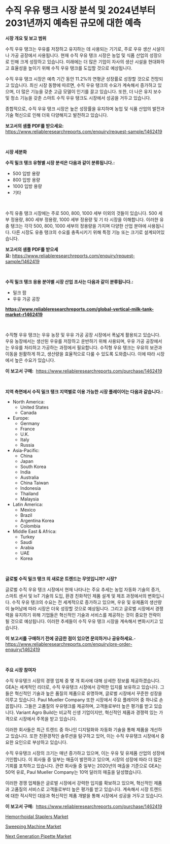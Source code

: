 <p><h1>수직 우유 탱크 시장 분석 및 2024년부터 2031년까지 예측된 규모에 대한 예측</h1></p><p><strong>시장 개요 및 보고 범위</strong></p>
<p><p>수직 우유 탱크는 우유를 저장하고 유지하는 데 사용되는 기기로, 주로 우유 생산 시설이나 가공 공장에서 사용됩니다. 현재 수직 우유 탱크 시장은 농업 및 식품 산업의 성장으로 인해 크게 성장하고 있습니다. 미래에는 더 많은 기업이 자사의 생산 시설을 현대화하고 효율성을 높이기 위해 수직 우유 탱크를 도입할 것으로 예상됩니다.</p><p>수직 우유 탱크 시장은 예측 기간 동안 11.2%의 연평균 성장률로 성장할 것으로 전망되고 있습니다. 최신 시장 동향에 따르면, 수직 우유 탱크의 수요가 계속해서 증가하고 있으며, 더 많은 기능을 갖춘 고급 모델이 인기를 끌고 있습니다. 또한, 더 나은 유지 보수 및 청소 기능을 갖춘 스마트 수직 우유 탱크도 시장에서 성공을 거두고 있습니다.</p><p>종합적으로, 수직 우유 탱크 시장은 높은 성장률을 유지하며 농업 및 식품 산업의 발전과 기술 혁신으로 인해 더욱 다양해지고 발전하고 있습니다.</p></p>
<p><strong>보고서의 샘플 PDF를 받으세요:</strong> <a href="https://www.reliableresearchreports.com/enquiry/request-sample/1462419">https://www.reliableresearchreports.com/enquiry/request-sample/1462419</a></p>
<p>&nbsp;</p>
<p><strong>시장 세분화</strong></p>
<p><strong>수직 밀크 탱크 유형별 시장 분석은 다음과 같이 분류됩니다.:</strong></p>
<p><ul><li>500 입방 용량</li><li>800 입방 용량</li><li>1000 입방 용량</li><li>기타</li></ul></p>
<p>&nbsp;</p>
<p><p>수직 유충 탱크 시장에는 주로 500, 800, 1000 세부 이외의 것들이 있습니다. 500 세부 정용량, 800 세부 정용량, 1000 세부 정용량 및 기 타 시장을 이해합니다. 이러한 유충 탱크는 각각 500, 800, 1000 세부의 정용량을 가지며 다양한 산업 분야에 사용됩니다. 다른 시장도 유충 탱크의 수요를 충족시키기 위해 특정 기능 또는 크기로 설계되어있습니다.</p></p>
<p><strong>보고서의 샘플 PDF를 받으세요:</strong>&nbsp;<a href="https://www.reliableresearchreports.com/enquiry/request-sample/1462419">https://www.reliableresearchreports.com/enquiry/request-sample/1462419</a></p>
<p>&nbsp;</p>
<p><strong> 수직 밀크 탱크 응용 분야별 시장 산업 조사는 다음과 같이 분류됩니다.:</strong></p>
<p><ul><li>밀크 팜</li><li>우유 가공 공장</li></ul></p>
<p><strong><a href="https://www.reliableresearchreports.com/global-vertical-milk-tank-market-r1462419">https://www.reliableresearchreports.com/global-vertical-milk-tank-market-r1462419</a></strong></p>
<p>&nbsp;</p>
<p><p>수직형 우유 탱크는 우유 농장 및 우유 가공 공장 시장에서 폭넓게 활용되고 있습니다. 우유 농장에서는 생산된 우유를 저장하고 운반하기 위해 사용되며, 우유 가공 공장에서는 우유를 처리하고 가공하는 과정에서 필요합니다. 수직형 우유 탱크는 우유의 보관과 이동을 원활하게 하고, 생산량을 효율적으로 다룰 수 있도록 도와줍니다. 이에 따라 시장에서 높은 수요가 있습니다.</p></p>
<p><strong>이 보고서 구매:</strong>&nbsp; <a href="https://www.reliableresearchreports.com/purchase/1462419">https://www.reliableresearchreports.com/purchase/1462419</a></p>
<p>&nbsp;</p>
<p><strong>지역 측면에서 수직 밀크 탱크 지역별로 이용 가능한 시장 플레이어는 다음과 같습니다.:</strong></p>
<p><ul>
    <li>
        North America:
        <ul>
            <li>United States</li>
            <li>Canada</li>
        </ul>
    </li>
    <li>
        Europe:
        <ul>
            <li>Germany</li>
            <li>France</li>
            <li>U.K.</li>
            <li>Italy</li>
            <li>Russia</li>
        </ul>
    </li>
    <li>
        Asia-Pacific:
        <ul>
            <li>China</li>
            <li>Japan</li>
            <li>South Korea</li>
            <li>India</li>
            <li>Australia</li>
            <li>China Taiwan</li>
            <li>Indonesia</li>
            <li>Thailand</li>
            <li>Malaysia</li>
        </ul>
    </li>
    <li>
        Latin America:
        <ul>
            <li>Mexico</li>
            <li>Brazil</li>
            <li>Argentina Korea</li>
            <li>Colombia</li>
        </ul>
    </li>
    <li>
        Middle East & Africa:
        <ul>
            <li>Turkey</li>
            <li>Saudi</li>
            <li>Arabia</li>
            <li>UAE</li>
            <li>Korea</li>
        </ul>
    </li>
    </ul></p>
<p>&nbsp;</p>
<p><strong>글로벌 수직 밀크 탱크 의 새로운 트렌드는 무엇입니까? 시장?</strong></p>
<p><p>글로벌 수직 우유 탱크 시장에서 현재 나타나는 주요 추세는 농업 자동화 기술의 증가, 스마트 센서 및 IoT 기술의 도입, 환경 친화적인 제품 설계 및 제조 과정에서의 변화입니다. 수직 우유 탱크의 수요는 전 세계적으로 증가하고 있으며, 우유 및 유제품의 생산량이 늘어남에 따라 시장은 더욱 성장할 것으로 예상됩니다. 그리고 글로벌 시장에서 경쟁력을 유지하기 위해 기업들은 혁신적인 기술과 서비스를 제공하는 것이 중요한 전략이 될 것으로 예상됩니다. 이러한 추세들이 수직 우유 탱크 시장을 계속해서 변화시키고 있습니다.</p></p>
<p><strong>이 보고서를 구매하기 전에 궁금한 점이 있으면 문의하거나 공유하세요.</strong>- <a href="https://www.reliableresearchreports.com/enquiry/pre-order-enquiry/1462419">https://www.reliableresearchreports.com/enquiry/pre-order-enquiry/1462419</a></p>
<p>&nbsp;</p>
<p><strong>주요 시장 참여자</strong></p>
<p><p>수직 우유탱크 시장의 경쟁 업체 중 몇 개 회사에 대해 상세한 정보를 제공하겠습니다. GEA는 세계적인 리더로, 수직 우유탱크 시장에서 강력한 입지를 보유하고 있습니다. 그들은 혁신적인 기술과 높은 품질의 제품으로 유명하며, 글로벌 시장에서 꾸준한 성장을 이루고 있습니다. Paul Mueller Company 또한 시장에서 주요 플레이어 중 하나로 손꼽힙니다. 그들은 고품질의 우유탱크를 제공하며, 고객들로부터 높은 평가를 받고 있습니다. Variant Agro Build는 비교적 신생 기업이지만, 혁신적인 제품과 경쟁력 있는 가격으로 시장에서 주목을 받고 있습니다.</p><p>이러한 회사들은 최근 트렌드 중 하나인 디지털화와 자동화 기술을 통해 제품을 개선하고 있습니다. 또한 친환경적인 솔루션을 탐구하고 있어, 이는 수직 우유탱크 시장에서 중요한 요인으로 부상하고 있습니다.</p><p>수직 우유탱크 시장의 크기는 매년 증가하고 있으며, 이는 우유 및 유제품 산업의 성장에 기인합니다. 이 회사들 중 일부는 매출이 발전하고 있으며, 시장의 성장에 따라 더 많은 기회를 포착하고 있습니다. 관련 회사들 중 일부는 2020년의 매출을 기준으로 GEA는 50억 유로, Paul Mueller Company는 10억 달러의 매출을 달성했습니다.</p><p>이러한 경쟁 업체들은 글로벌 시장에서 강력한 입지를 확보하고 있으며, 혁신적인 제품과 고품질의 서비스로 고객들로부터 높은 평가를 받고 있습니다. 계속해서 시장 트렌드에 대한 적시적인 대응과 혁신적인 제품 개발을 통해 시장에서 성공을 거두고 있습니다.</p></p>
<p><strong>이 보고서 구매:</strong>&nbsp;&nbsp;<a href="https://www.reliableresearchreports.com/purchase/1462419">https://www.reliableresearchreports.com/purchase/1462419</a></p>
<p><p><a href="https://florentine-yuzu-f42.notion.site/Hemorrhoidal-Staplers-Market-Furnishes-Information-on-Market-Share-Market-Trends-and-Market-Growth-6ca6ee2061264fd5ab508a69770690f3">Hemorrhoidal Staplers Market</a></p><p><a href="https://github.com/mauripalmi/Market-Research-Report-List-3/blob/main/sweeping-machine-market.md">Sweeping Machine Market</a></p><p><a href="https://changeable-paste-463.notion.site/Next-Generation-Pipette-Market-Trends-and-Market-Analysis-forecasted-for-period-2024-2031-9c2dbbf549e24a258c6c5492a2aff52b">Next Generation Pipette Market</a></p></p>